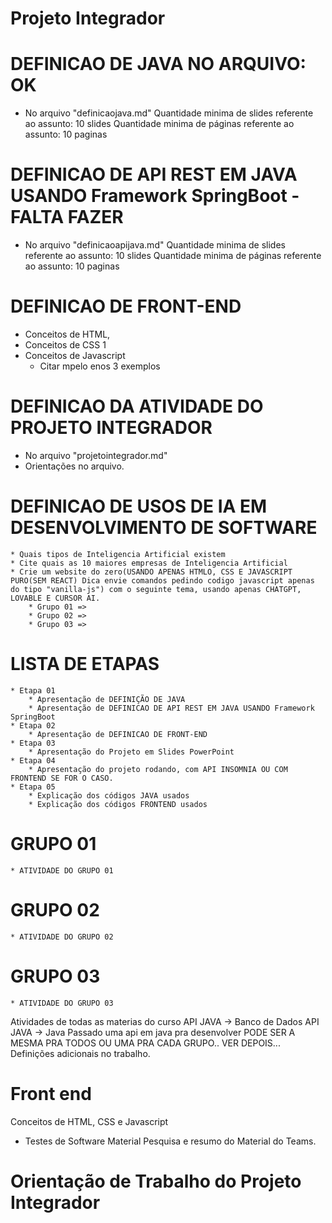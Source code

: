 # Projeto Integrador
# DEFINICAO DE JAVA NO ARQUIVO: OK
* No arquivo "definicaojava.md"
Quantidade minima de slides referente ao assunto: 10 slides
Quantidade minima de páginas referente ao assunto: 10 paginas

# DEFINICAO DE API REST EM JAVA USANDO Framework SpringBoot - FALTA FAZER
* No arquivo "definicaoapijava.md"
Quantidade minima de slides referente ao assunto: 10 slides
Quantidade minima de páginas referente ao assunto: 10 paginas

# DEFINICAO DE FRONT-END
* Conceitos de HTML, 
* Conceitos de CSS 1
* Conceitos de Javascript
    * Citar mpelo enos 3 exemplos

# DEFINICAO DA ATIVIDADE DO PROJETO INTEGRADOR
* No arquivo "projetointegrador.md"
* Orientações no arquivo.

# DEFINICAO DE USOS DE IA EM DESENVOLVIMENTO DE SOFTWARE
    * Quais tipos de Inteligencia Artificial existem
    * Cite quais as 10 maiores empresas de Inteligencia Artificial
    * Crie um website do zero(USANDO APENAS HTMLO, CSS E JAVASCRIPT PURO(SEM REACT) Dica envie comandos pedindo codigo javascript apenas do tipo "vanilla-js") com o seguinte tema, usando apenas CHATGPT, LOVABLE E CURSOR AI.
        * Grupo 01 => 
        * Grupo 02 => 
        * Grupo 03 =>

# LISTA DE ETAPAS
    * Etapa 01
        * Apresentação de DEFINIÇÃO DE JAVA
        * Apresentação de DEFINICAO DE API REST EM JAVA USANDO Framework SpringBoot
    * Etapa 02
        * Apresentação de DEFINICAO DE FRONT-END
    * Etapa 03
        * Apresentação do Projeto em Slides PowerPoint
    * Etapa 04
        * Apresentação do projeto rodando, com API INSOMNIA OU COM FRONTEND SE FOR O CASO.
    * Etapa 05
        * Explicação dos códigos JAVA usados
        * Explicação dos códigos FRONTEND usados

# GRUPO 01
    * ATIVIDADE DO GRUPO 01

# GRUPO 02
    * ATIVIDADE DO GRUPO 02

# GRUPO 03
    * ATIVIDADE DO GRUPO 03






Atividades de todas as materias do curso
API JAVA -> Banco de Dados
API JAVA -> Java
Passado uma api em java pra desenvolver
PODE SER A MESMA PRA TODOS OU UMA PRA CADA GRUPO..
VER DEPOIS...
Definições adicionais no trabalho.

# Front end
Conceitos de HTML, CSS e Javascript

* Testes de Software
Material Pesquisa e resumo do Material do Teams.

# Orientação de Trabalho do Projeto Integrador
